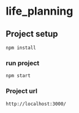 # life_planning

## Project setup
```
npm install
```

### run project
```
npm start
```

### Project url
```
http://localhost:3000/
```

